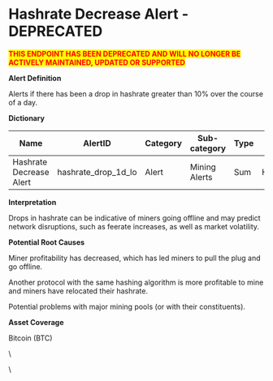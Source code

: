 # Hashrate Decrease Alert - DEPRECATED

<mark style="color:red;">**THIS ENDPOINT HAS BEEN DEPRECATED AND WILL NO LONGER BE ACTIVELY MAINTAINED, UPDATED OR SUPPORTED**</mark>

**Alert Definition**

Alerts if there has been a drop in hashrate greater than 10% over the course of a day.

**Dictionary**

| Name                     | AlertID                | Category | Sub-category  | Type | Unit     | Interval |
| ------------------------ | ---------------------- | -------- | ------------- | ---- | -------- | -------- |
| Hashrate Decrease Alert  | hashrate\_drop\_1d\_lo | Alert    | Mining Alerts | Sum  | Hashrate | Ad hoc   |

**Interpretation**

Drops in hashrate can be indicative of miners going offline and may predict network disruptions, such as feerate increases, as well as market volatility.

**Potential Root Causes**

Miner profitability has decreased, which has led miners to pull the plug and go offline.

Another protocol with the same hashing algorithm is more profitable to mine and miners have relocated their hashrate.

Potential problems with major mining pools (or with their constituents).

**Asset Coverage**

Bitcoin (BTC)

\


\

